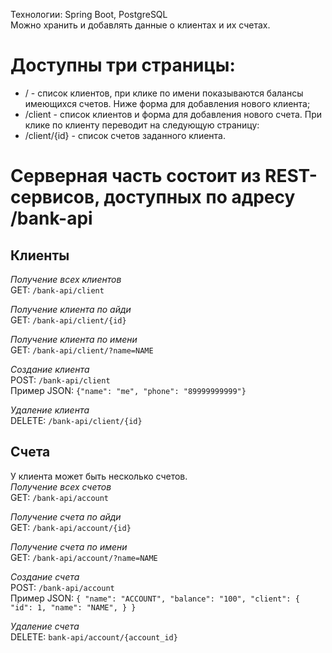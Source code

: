 Технологии: Spring Boot, PostgreSQL  
Можно хранить и добавлять данные о клиентах и их счетах. 
  
# Доступны три страницы:  
- / - список клиентов, при клике по имени показываются балансы имеющихся счетов. Ниже форма для добавления нового клиента;  
- /client - список клиентов и форма для добавления нового счета. При клике по клиенту переводит на следующую страницу:  
- /client/{id} - список счетов заданного клиента.

# Серверная часть состоит из REST-сервисов, доступных по адресу /bank-api  
## **Клиенты**  
*Получение всех клиентов*  
GET: `/bank-api/client`  

*Получение клиента по айди*  
GET: `/bank-api/client/{id}`  

*Получение клиента по имени*  
GET: `/bank-api/client/?name=NAME`  

*Создание клиента*  
POST: `/bank-api/client`  
Пример JSON: `{"name": "me", "phone": "89999999999"}`  

*Удаление клиента*  
DELETE: `/bank-api/client/{id}`  

## **Счета**  
У клиента может быть несколько счетов.  
*Получение всех счетов*  
GET: `/bank-api/account`  

*Получение счета по айди*  
GET: `/bank-api/account/{id}`  

*Получение счета по имени*  
GET: `/bank-api/account/?name=NAME` 

*Создание счета*  
POST: `/bank-api/account`  
Пример JSON:  `{
    "name": "ACCOUNT",
    "balance": "100",
    "client": {
        "id": 1,
        "name": "NAME",
    }
}`  

*Удаление счета*  
DELETE: `bank-api/account/{account_id}`
